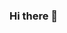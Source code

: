 ### Hi there 👋

<!--
**geckolouie/geckolouie** is a ✨ _special_ ✨ repository because its `README.md` (this file) appears on your GitHub profile.

Here are some ideas to get you started:

- 🔭 I’m currently working on my HyperionDev Software Engineering Skills Bootcamp.
- 🌱 I’m currently learning Python.
- 🤔 I’m looking for help with further developing my skills in Python, and hope to learn other coding languages, too!
- 📫 How to reach me: LinkedIn: https://www.linkedin.com/in/francescamendoza
- 😄 Pronouns: she/her.
- ⚡ Fun fact: My academic background is in Global Politics!
-->
